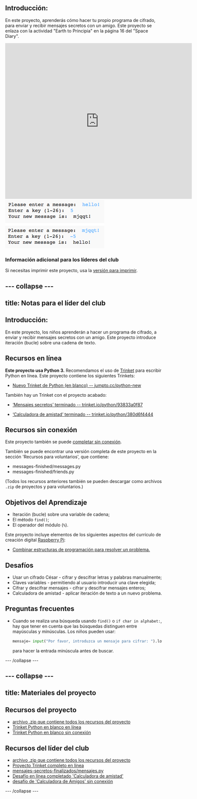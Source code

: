 ## Introducción:

En este proyecto, aprenderás cómo hacer tu propio programa de cifrado, para enviar y recibir mensajes secretos con un amigo. Este proyecto se enlaza con la actividad "Earth to Principia" en la página 16 del "Space Diary".

<div class="trinket">
  <iframe src="https://trinket.io/embed/python/93833a0f87?outputOnly=true&start=result" width="600" height="500" frameborder="0" marginwidth="0" marginheight="0" allowfullscreen>
  </iframe>
  <img src="images/messages-finished.png">
</div>

### Información adicional para los líderes del club

Si necesitas imprimir este proyecto, usa la [versión para imprimir](https://projects.raspberrypi.org/es-LA/projects/secret-messages/print).

--- collapse ---
---
title: Notas para el líder del club
---

## Introducción:

En este proyecto, los niños aprenderán a hacer un programa de cifrado, a enviar y recibir mensajes secretos con un amigo. Este proyecto introduce iteración (bucle) sobre una cadena de texto.

## Recursos en línea

**Este proyecto usa Python 3.** Recomendamos el uso de [Trinket](https://trinket.io/) para escribir Python en línea. Este proyecto contiene los siguientes Trinkets:

* [Nuevo Trinket de Python (en blanco) -- jumpto.cc/python-new](http://jumpto.cc/python-new)

También hay un Trinket con el proyecto acabado:

* [‘Mensajes secretos’ terminado -- trinket.io/python/93833a0f87](https://trinket.io/python/93833a0f87)

* [‘Calculadora de amistad’ terminado -- trinket.io/python/380d6f4444](https://trinket.io/python/380d6f4444)

## Recursos sin conexión

Este proyecto también se puede [completar sin conexión](https://www.codeclubprojects.org/en-GB/resources/python-working-offline/).

También se puede encontrar una versión completa de este proyecto en la sección 'Recursos para voluntarios', que contiene:

* messages-finished/messages.py
* messages-finished/friends.py

(Todos los recursos anteriores también se pueden descargar como archivos `.zip` de proyectos y para voluntarios.)

## Objetivos del Aprendizaje

* Iteración (bucle) sobre una variable de cadena;
* El método `find()`;
* El operador del módulo (`%`).

Este proyecto incluye elementos de los siguientes aspectos del currículo de creación digital [Raspberry Pi](http://rpf.io/curriculum):

* [Combinar estructuras de programación para resolver un problema.](https://www.raspberrypi.org/curriculum/programming/builder)

## Desafíos

* Usar un cifrado César - cifrar y descifrar letras y palabras manualmente;
* Claves variables - permitiendo al usuario introducir una clave elegida;
* Cifrar y descifrar mensajes - cifrar y descifrar mensajes enteros;
* Calculadora de amistad - aplicar iteración de texto a un nuevo problema.

## Preguntas frecuentes

* Cuando se realiza una búsqueda usando `find()` o `if char in alphabet:`, hay que tener en cuenta que las búsquedas distinguen entre mayúsculas y minúsculas. Los niños pueden usar:
    
    ```python
    mensaje= input("Por favor, introduzca un mensaje para cifrar: ").lower()
    ```
    
    para hacer la entrada minúscula antes de buscar.

--- /collapse ---

--- collapse ---
---
title: Materiales del proyecto
---
## Recursos del proyecto

* [archivo .zip que contiene todos los recursos del proyecto](resources/secret-messages-project-resources.zip)
* [Trinket Python en blanco en línea](http://jumpto.cc/python-new)
* [Trinket Python en blanco sin conexión](resources/new-new.py)

## Recursos del líder del club

* [archivo .zip que contiene todos los recursos del proyecto](resources/secret-messages-volunteer-resources.zip)
* [Proyecto Trinket completo en línea](https://trinket.io/python/93833a0f87)
* [mensajes-secretos-finalizados/mensajes.py](resources/secret-messages-finished-messages.py)
* [Desafío en línea completado 'Calculadora de amistad'](https://trinket.io/python/380d6f4444)
* [desafío de 'Calculadora de Amigos' sin conexión](resources/friendship-calculator-finished-friends.py)

--- /collapse ---